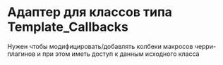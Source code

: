 # Адаптер для классов типа __Template_Callbacks__

Нужен чтобы модифицировать/добавлять колбеки макросов черри-плагинов и при этом иметь доступ к данным исходного класса

